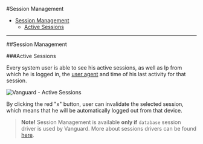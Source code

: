 #Session Management

* [Session Management](#session-management)
	* [Active Sessions](#active-sessions)
	
---

##Session Management

###Active Sessions

Every system user is able to see his active sessions, as well as Ip from which he is logged in, the [user agent](https://en.wikipedia.org/wiki/User_agent) and time of his last activity for that session.

![Vanguard - Active Sessions](assets/img/active-sessions.png)

By clicking the red "x" button, user can invalidate the selected session, which means that he will be automatically logged out from that device.

>**Note!** Session Management is available **only if** `database` session driver is used by Vanguard. More about sessions drivers can be found [here](configuration#session-configuration).